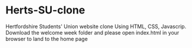 # Herts-SU-clone
Hertfordshire Students' Union website clone
Using HTML, CSS, Javascrip. 
Download the welcome week folder and please open index.html in your browser to land to the home page
